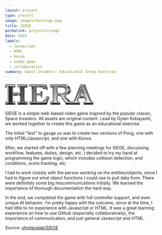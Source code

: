 ```yaml
---
layout: project
type: project
image: images/heralogo.png
title: SIEGE
permalink: projects/siege
date: 2015
labels:
  - Javascript
  - HTML
  - Konva
  - video game
  - collaboration
summary: Space Invaders: Educational Group Exercise
---
```


[<img class="ui medium right floated rounded image" src="../images/heralogo.png">](http://kokua.crdg.hawaii.edu/hera/heraForm.html)

SIEGE is a simple web-based video game inspired by the popular classic, Space Invaders. All assets are original content. Lead by Dylan Kobayashi, we worked together to create this game as an educational exercise. 

The initial "test" to gauge us was to create two versions of Pong, one with only HTML/Javascript, and one with Konva. 

After, we started off with a few planning meetings for SIEGE, discussing workflow, features, duties, design, etc. I decided to try my hand at programming the game logic, which includes collision detection, end conditions, score tracking, etc.

I had to work closely with the person working on the entities/objects, since I had to figure out what object functions I could use to pull data from. There were definitely some big miscommunications initially. We learned the importance of thorough documentation the hard way.

In the end, we completed the game with full controller support, and even unique AI behavior. Iʻm pretty happy with the outcome, since at the time, I had little to no experience with Javascript or HTML. It was a great learning experience on how to use Github (especially collaboratively), the importance of communication, and just general Javascript and HTML.

Source: <a href="https://github.com/uhmlavalab/SIEGE"><i class="large github icon"></i>uhmlavalab/SIEGE</a>
